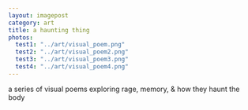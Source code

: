 ```yaml
---
layout: imagepost
category: art
title: a haunting thing
photos:
  test1: "../art/visual_poem.png"
  test2: "../art/visual_poem2.png"
  test3: "../art/visual_poem3.png"
  test4: "../art/visual_poem4.png"
---
```


a series of visual poems exploring rage, memory, & how they haunt the body

